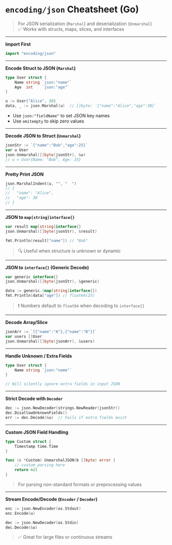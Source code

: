# `encoding/json` Cheatsheet (Go)

> For JSON serialization (`Marshal`) and deserialization (`Unmarshal`)  
> ✅ Works with structs, maps, slices, and interfaces

---

**Import First**

```go
import "encoding/json"
```

---

**Encode Struct to JSON (`Marshal`)**

```go
type User struct {
    Name string `json:"name"`
    Age  int    `json:"age"`
}

u := User{"Alice", 30}
data, _ := json.Marshal(u)  // []byte: `{"name":"Alice","age":30}`
```

- Use `json:"fieldName"` to set JSON key names
- Use `omitempty` to skip zero values

---

**Decode JSON to Struct (`Unmarshal`)**

```go
jsonStr := `{"name":"Bob","age":25}`
var u User
json.Unmarshal([]byte(jsonStr), &u)
// u = User{Name: "Bob", Age: 25}
```

---

**Pretty Print JSON**

```go
json.MarshalIndent(u, "", "  ")
// {
//   "name": "Alice",
//   "age": 30
// }
```

---

**JSON to `map[string]interface{}`**

```go
var result map[string]interface{}
json.Unmarshal([]byte(jsonStr), &result)

fmt.Println(result["name"]) // "Bob"
```

> 🔍 Useful when structure is unknown or dynamic

---

**JSON to `interface{}` (Generic Decode)**

```go
var generic interface{}
json.Unmarshal([]byte(jsonStr), &generic)

data := generic.(map[string]interface{})
fmt.Println(data["age"]) // float64(25)
```

> ❗ Numbers default to `float64` when decoding to `interface{}`

---

**Decode Array/Slice**

```go
jsonArr := `[{"name":"A"},{"name":"B"}]`
var users []User
json.Unmarshal([]byte(jsonArr), &users)
```

---

**Handle Unknown / Extra Fields**

```go
type User struct {
    Name string `json:"name"`
}

// Will silently ignore extra fields in input JSON
```

---

**Strict Decode with `Decoder`**

```go
dec := json.NewDecoder(strings.NewReader(jsonStr))
dec.DisallowUnknownFields()
err := dec.Decode(&u)  // Fails if extra fields exist
```

---

**Custom JSON Field Handling**

```go
type Custom struct {
    Timestamp time.Time
}

func (c *Custom) UnmarshalJSON(b []byte) error {
    // custom parsing here
    return nil
}
```

> For parsing non-standard formats or preprocessing values

---

**Stream Encode/Decode (`Encoder` / `Decoder`)**

```go
enc := json.NewEncoder(os.Stdout)
enc.Encode(u)

dec := json.NewDecoder(os.Stdin)
dec.Decode(&u)
```

> ✅ Great for large files or continuous streams
